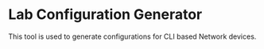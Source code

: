 # Lab Configuration Generator

This tool is used to generate configurations for CLI based Network devices.